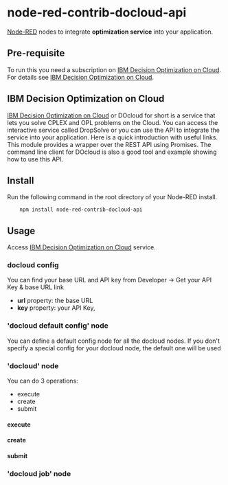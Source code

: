 node-red-contrib-docloud-api
=====================


<a href="http://nodered.org" target="_new">Node-RED</a> nodes to integrate **optimization service** into your application.

Pre-requisite
-------------

To run this you need a subscription on <a href="http://www.ibm.com/software/analytics/docloud">IBM Decision Optimization on Cloud</a>. For details see <a href="http://www.ibm.com/software/analytics/docloud">IBM Decision Optimization on Cloud</a>.

IBM Decision Optimization on Cloud
-------------

<a href="http://www.ibm.com/software/analytics/docloud">IBM Decision Optimization on Cloud</a> or DOcloud for short is a service 
that lets you solve CPLEX and OPL problems on the Cloud. You can access the interactive service called DropSolve or you can 
use the API to integrate the service into your application. Here is a quick introduction with useful links. This module 
provides a wrapper over the REST API using Promises. The command line client for DOcloud is also a good tool and example 
showing how to use this API.


Install
-------

Run the following command in the root directory of your Node-RED install.

        npm install node-red-contrib-docloud-api

Usage
-----

Access <a href="http://www.ibm.com/software/analytics/docloud">IBM Decision Optimization on Cloud</a> service.

### docloud config

You can find your base URL and API key from Developer -> Get your API Key & base URL link

- **url** property: the base URL
- **key** property: your API Key,

### 'docloud default config' node

You can define a default config node for all the docloud nodes. If you don't specify a special config for your docloud node, the default one will be used

### 'docloud' node

You can do 3 operations:

- execute
- create
- submit

#### execute

#### create

#### submit

### 'docloud job' node






